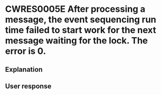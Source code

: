 # CWRES0005E After processing a message, the event sequencing run time failed to start work for the next message waiting for the lock. The error is 0.

## Explanation

## User response